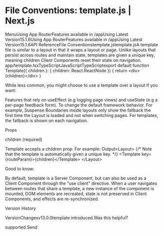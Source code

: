 # File Conventions: template.js | Next.js

<p>MenuUsing App RouterFeatures available in /appUsing Latest Version15.1.6Using App RouterFeatures available in /appUsing Latest Version15.1.6API ReferenceFile Conventionstemplate.jstemplate.jsA template file is similar to a layout in that it wraps a layout or page. Unlike layouts that persist across routes and maintain state, templates are given a unique key, meaning children Client Components reset their state on navigation.
app/template.tsxTypeScriptJavaScriptTypeScriptexport default function Template({ children }: { children: React.ReactNode }) {
return &lt;div&gt;{children}&lt;/div&gt;
}</p>
<p>While less common, you might choose to use a template over a layout if you want:</p>
<p>Features that rely on useEffect (e.g logging page views) and useState (e.g a per-page feedback form).
To change the default framework behavior. For example, Suspense Boundaries inside layouts only show the fallback the first time the Layout is loaded and not when switching pages. For templates, the fallback is shown on each navigation.</p>
<p>Props</p>
<p>children (required)</p>
<p>Template accepts a children prop. For example:
Output&lt;Layout&gt;
{/* Note that the template is automatically given a unique key. */}
&lt;Template key={routeParam}&gt;{children}&lt;/Template&gt;
&lt;/Layout&gt;</p>
<p>Good to know:</p>
<p>By default, template is a Server Component, but can also be used as a Client Component through the &quot;use client&quot; directive.
When a user navigates between routes that share a template, a new instance of the component is mounted, DOM elements are recreated, state is not preserved in Client Components, and effects are re-synchronized.</p>
<p>Version History</p>
<p>VersionChangesv13.0.0template introduced.Was this helpful?</p>
<p>supported.Send</p>
